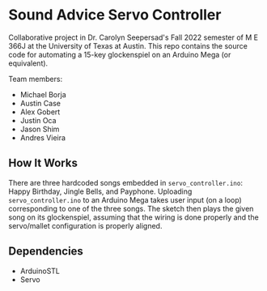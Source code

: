 # Sound Advice Servo Controller  

Collaborative project in Dr. Carolyn Seepersad's Fall 2022 semester of M E 366J at the University of Texas at Austin. This repo contains the source code for automating a 15-key glockenspiel on an Arduino Mega (or equivalent).

Team members:  

- Michael Borja  
- Austin Case  
- Alex Gobert  
- Justin Oca  
- Jason Shim  
- Andres Vieira  

## How It Works  

There are three hardcoded songs embedded in `servo_controller.ino`: Happy Birthday, Jingle Bells, and Payphone. Uploading `servo_controller.ino` to an Arduino Mega takes user input (on a loop) corresponding to one of the three songs. The sketch then plays the given song on its glockenspiel, assuming that the wiring is done properly and the servo/mallet configuration is properly aligned.  

## Dependencies  

- ArduinoSTL  
- Servo